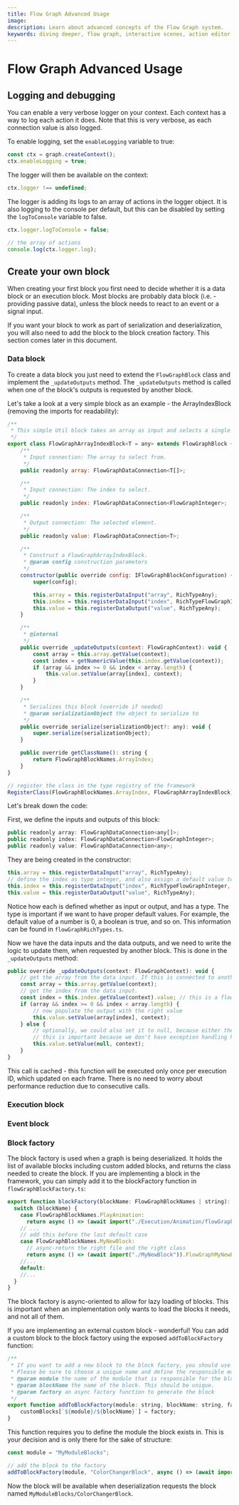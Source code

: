```yaml
---
title: Flow Graph Advanced Usage
image:
description: Learn about advanced concepts of the Flow Graph system.
keywords: diving deeper, flow graph, interactive scenes, action editor, getting started, basic concepts
---
```


# Flow Graph Advanced Usage

## Logging and debugging

You can enable a very verbose logger on your context. Each context has a way to log each action it does. Note that this is very verbose, as each connection value is also logged.

To enable logging, set the `enableLogging` variable to true:

```javascript
const ctx = graph.createContext();
ctx.enableLogging = true;
```

The logger will then be available on the context:

```javascript
ctx.logger !== undefined;
```

The logger is adding its logs to an array of actions in the logger object. It is also logging to the console per default, but this can be disabled by setting the `logToConsole` variable to false.

```javascript
ctx.logger.logToConsole = false;

// the array of actions
console.log(ctx.logger.log);
```

## Create your own block

When creating your first block you first need to decide whether it is a data block or an execution block. Most blocks are probably data block (i.e. - providing passive data), unless the block needs to react to an event or a signal input.

<Alert type='info'>
    If you want your block to work as part of serialization and deserialization, you will also need to add the block to the block creation factory. This section comes later in this document.
</Alert>

### Data block

To create a data block you just need to extend the `FlowGraphBlock` class and implement the `_updateOutputs` method. The `_updateOutputs` method is called when one of the block's outputs is requested by another block.

Let's take a look at a very simple block as an example - the ArrayIndexBlock (removing the imports for readability):

```javascript
/**
 * This simple Util block takes an array as input and selects a single element from it.
 */
export class FlowGraphArrayIndexBlock<T = any> extends FlowGraphBlock {
    /**
     * Input connection: The array to select from.
     */
    public readonly array: FlowGraphDataConnection<T[]>;

    /**
     * Input connection: The index to select.
     */
    public readonly index: FlowGraphDataConnection<FlowGraphInteger>;

    /**
     * Output connection: The selected element.
     */
    public readonly value: FlowGraphDataConnection<T>;

    /**
     * Construct a FlowGraphArrayIndexBlock.
     * @param config construction parameters
     */
    constructor(public override config: IFlowGraphBlockConfiguration) {
        super(config);

        this.array = this.registerDataInput("array", RichTypeAny);
        this.index = this.registerDataInput("index", RichTypeFlowGraphInteger, new FlowGraphInteger(-1));
        this.value = this.registerDataOutput("value", RichTypeAny);
    }

    /**
     * @internal
     */
    public override _updateOutputs(context: FlowGraphContext): void {
        const array = this.array.getValue(context);
        const index = getNumericValue(this.index.getValue(context));
        if (array && index >= 0 && index < array.length) {
            this.value.setValue(array[index], context);
        }
    }

    /**
     * Serializes this block (override if needed)
     * @param serializationObject the object to serialize to
     */
    public override serialize(serializationObject?: any): void {
        super.serialize(serializationObject);
    }

    public override getClassName(): string {
        return FlowGraphBlockNames.ArrayIndex;
    }
}

// register the class in the type registry of the framework
RegisterClass(FlowGraphBlockNames.ArrayIndex, FlowGraphArrayIndexBlock);
```

Let's break down the code:

First, we define the inputs and outputs of this block:

```javascript
public readonly array: FlowGraphDataConnection<any[]>;
public readonly index: FlowGraphDataConnection<FlowGraphInteger>;
public readonly value: FlowGraphDataConnection<any>;
```

They are being created in the constructor:

```javascript
this.array = this.registerDataInput("array", RichTypeAny);
// define the index as type integer, and also assign a default value to it. The 3rd variable is optional, and each type has its own default value
this.index = this.registerDataInput("index", RichTypeFlowGraphInteger, new FlowGraphInteger(-1));
this.value = this.registerDataOutput("value", RichTypeAny);
```

Notice how each is defined whether as input or output, and has a type. The type is important if we want to have proper default values. For example, the default value of a number is 0, a boolean is true, and so on. This information can be found in `flowGraphRichTypes.ts`.

Now we have the data inputs and the data outputs, and we need to write the logic to update them, when requested by another block. This is done in the `_updateOutputs` method:

```javascript
public override _updateOutputs(context: FlowGraphContext): void {
    // get the array from the data input. If this is connected to another block, the other block's logic will be executed to get the array
    const array = this.array.getValue(context);
    // get the index from the data input.
    const index = this.index.getValue(context).value; // this is a flow graph integer, this is why we have `.value`
    if (array && index >= 0 && index < array.length) {
        // now populate the output with the right value
        this.value.setValue(array[index], context);
    } else {
        // optionally, we could also set it to null, because either the array is null or the index is out of bounds
        // this is important because we don't have exception handling here. The execution node taking this value will be able to trigger an error if it is null
        this.value.setValue(null, context);
    }
}
```

This call is cached - this function will be executed only once per execution ID, which updated on each frame. There is no need to worry about performance reduction due to consecutive calls.

### Execution block

### Event block

### Block factory

The block factory is used when a graph is being deserialized. It holds the list of available blocks including custom added blocks, and returns the class needed to create the block.
If you are implementing a block in the framework, you can simply add it to the blockFactory function in `flowGraphBlockFactory.ts`:

```javascript
export function blockFactory(blockName: FlowGraphBlockNames | string): () => Promise<typeof FlowGraphBlock> {
  switch (blockName) {
    case FlowGraphBlockNames.PlayAnimation:
      return async () => (await import("./Execution/Animation/flowGraphPlayAnimationBlock")).FlowGraphPlayAnimationBlock;
    // ...
    // add this before the last default case
    case FlowGraphBlockNames.MyNewBlock:
      // async-return the right file and the right class
      return async () => (await import("./MyNewBlock")).FlowGraphMyNewBlock;
    //...
    default:
    //...
  }
}
```

The block factory is async-oriented to allow for lazy loading of blocks. This is important when an implementation only wants to load the blocks it needs, and not all of them.

If you are implementing an external custom block - wonderful! You can add a custom block to the block factory using the exposed `addToBlockFactory` function:

```javascript
/**
 * If you want to add a new block to the block factory, you should use this function.
 * Please be sure to choose a unique name and define the responsible module.
 * @param module the name of the module that is responsible for the block
 * @param blockName the name of the block. This should be unique.
 * @param factory an async factory function to generate the block
 */
export function addToBlockFactory(module: string, blockName: string, factory: () => Promise<typeof FlowGraphBlock>): void {
    customBlocks[`${module}/${blockName}`] = factory;
}
```

This function requires you to define the module the block exists in. This is your decision and is only there for the sake of structure:

```javascript
const module = "MyModuleBlocks";

// add the block to the factory
addToBlockFactory(module, "ColorChangerBlock", async () => (await import("./MyNewBlock")).ColorChangerBlock);
```

Now the block will be available when deserialization requests the block named `MyModuleBlocks/ColorChangerBlock`.
